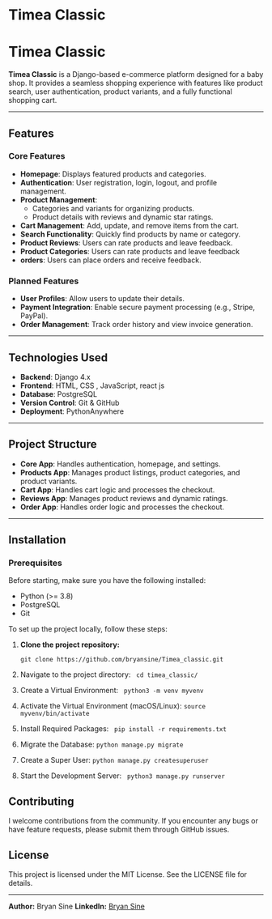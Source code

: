 # Timea Classic
# Timea Classic

**Timea Classic** is a Django-based e-commerce platform designed for a baby shop. It provides a seamless shopping experience with features like product search, user authentication, product variants, and a fully functional shopping cart.

---

## Features

### Core Features
- **Homepage**: Displays featured products and categories.
- **Authentication**: User registration, login, logout, and profile management.
- **Product Management**:
  - Categories and variants for organizing products.
  - Product details with reviews and dynamic star ratings.
- **Cart Management**: Add, update, and remove items from the cart.
- **Search Functionality**: Quickly find products by name or category.
- **Product Reviews**: Users can rate products and leave feedback.
- **Product Categories**: Users can rate products and leave feedback
- **orders**: Users can place orders and receive feedback.

### Planned Features
- **User Profiles**: Allow users to update their details.
- **Payment Integration**: Enable secure payment processing (e.g., Stripe, PayPal).
- **Order Management**: Track order history and view invoice generation.

---

## Technologies Used

- **Backend**: Django 4.x
- **Frontend**: HTML, CSS , JavaScript, react js
- **Database**: PostgreSQL
- **Version Control**: Git & GitHub
- **Deployment**: PythonAnywhere

---

## Project Structure

- **Core App**: Handles authentication, homepage, and settings.
- **Products App**: Manages product listings, product categories, and product variants.
- **Cart App**: Handles cart logic and processes the checkout.
- **Reviews App**: Manages product reviews and dynamic ratings.
- **Order App**: Handles order logic and processes the checkout.


---

## Installation


### Prerequisites

Before starting, make sure you have the following installed:

- Python (>= 3.8)
- PostgreSQL
- Git

To set up the project locally, follow these steps:

1. **Clone the project repository:**
 
   ```git clone https://github.com/bryansine/Timea_classic.git```
   
2.  Navigate to the project directory:
  ``` cd timea_classic/```
3. Create a Virtual Environment:
 ``` python3 -m venv myvenv```
4.  Activate the Virtual Environment (macOS/Linux):
  ```source myvenv/bin/activate```
5.  Install Required Packages:
 ``` pip install -r requirements.txt```
6.  Migrate the Database:
  ```python manage.py migrate```
7.  Create a Super User:
  ```python manage.py createsuperuser```
8.  Start the Development Server:
 ``` python3 manage.py runserver```


## Contributing

I welcome contributions from the community. If you encounter any bugs or have feature requests, please submit them through GitHub issues.

## License

This project is licensed under the MIT License. See the LICENSE file for details.

---

**Author:** Bryan Sine
**LinkedIn:** [Bryan Sine](https://www.linkedin.com/in/bryansine)
